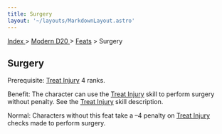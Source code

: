 ```yaml
---
title: Surgery
layout: '~/layouts/MarkdownLayout.astro'
---
```


[ Index ](/) > [ Modern D20 ](/modern.d20.srd) > [Feats](/modern.d20.srd/feats) > Surgery

## Surgery

Prerequisite: [Treat Injury](/modern.d20.srd/skills/treat.injury) 4 ranks.

Benefit: The character can use the [Treat Injury](/modern.d20.srd/skills/treat.injury) skill to perform surgery without
penalty. See the [Treat Injury](/modern.d20.srd/skills/treat.injury) skill
description.

Normal: Characters without this feat take a –4 penalty on [Treat Injury](/modern.d20.srd/skills/treat.injury) checks made to perform surgery.

